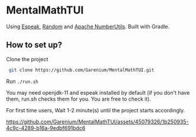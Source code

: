 # MentalMathTUI

Using [Espeak](https://github.com/Harium/espeak-java), [Random](https://docs.oracle.com/javase/8/docs/api/java/util/Random.html) and [Apache NumberUtils](https://commons.apache.org/proper/commons-lang/apidocs/org/apache/commons/lang3/math/NumberUtils.html). Built with Gradle.

## How to set up?

Clone the project
```bash
 git clone https://github.com/Garenium/MentalMathTUI.git
``` 

Run ``./run.sh``

You may need openjdk-11 and espeak installed by default (if you don't have them, run.sh checks them for you. You are free to check it).

For first time users, Wait 1-2 minute(s) until the project starts accordingly.

https://github.com/Garenium/MentalMathTUI/assets/45079326/1b250935-4c9c-4289-b16a-9edbf691bdc6




